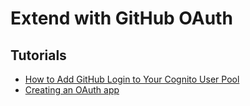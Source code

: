 # Extend with GitHub OAuth

## Tutorials

- [How to Add GitHub Login to Your Cognito User Pool](https://sst.dev/examples/how-to-add-github-login-to-your-cognito-user-pool.html)
- [Creating an OAuth app](https://docs.github.com/en/apps/oauth-apps/building-oauth-apps/creating-an-oauth-app)
